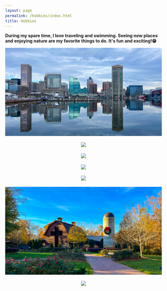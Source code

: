 ```yaml
---
layout: page
permalink: /hobbies/index.html
title: Hobbies
---
```



**During my spare time, I love traveling and swimming. Seeing new places and enjoying nature are my favorite things to do. It's fun and exciting!😁**

<center>
<img src="/images/btm.JPG">
</center>

<br>

<center>
<img src="/images/glaci.JPG">
</center>

<br>

<center>
<img src="/images/minne.JPG">
</center>

<br>

<center>
<img src="/images/nature.JPG">
</center>

<br>

<center>
<img src="/images/teton.JPG">
</center>

<br>

<center>
<img src="/images/nc.JPG">
</center>

<br>

<center>
<img src="/images/yellow.JPG">
</center>







